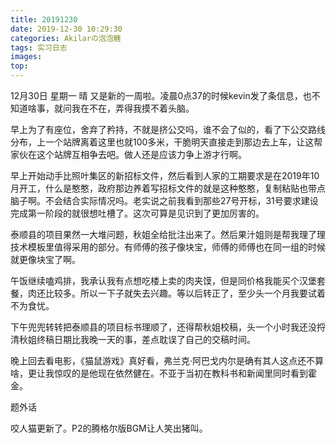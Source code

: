 ```yaml
---
title: 20191230
date: 2019-12-30 10:29:30
categories: Akilarの泡泡糖
tags: 实习日志
images:
top:
---
```

12月30日 星期一 晴
又是新的一周啦。凌晨0点37的时候kevin发了条信息，也不知道啥事，就问我在不在，弄得我摸不着头脑。

早上为了有座位，舍弃了矜持，不就是挤公交吗，谁不会了似的，看了下公交路线分布，上一个站牌离着这里也就100多米，干脆明天直接走到那边去上车，让这帮家伙在这个站牌互相争去吧。做人还是应该力争上游才行啊。

早上开始动手比照叶集区的新招标文件，然后看到人家的工期要求是在2019年10月开工，什么是憨憨，政府那边养着写招标文件的就是这种憨憨，复制粘贴也带点脑子啊。不会结合实际情况吗。老实说之前我看到那些27号开标，31号要求建设完成第一阶段的就很想吐槽了。这次可算是见识到了更加厉害的。

泰顺县的项目果然一大堆问题，秋姐全给批注出来了。然后果汁姐则是帮我理了理技术模板里值得采用的部分。有师傅的孩子像块宝，师傅的师傅也在同一组的时候就更像块宝了啊。

午饭继续嗑鸡排，我承认我有点想吃楼上卖的肉夹馍，但是同价格我能买个汉堡套餐，肉还比较多。所以一下子就失去兴趣。等以后转正了，至少头一个月我要试着不为食忧。

下午兜兜转转把泰顺县的项目标书理顺了，还得帮秋姐校稿，头一个小时我还没捋清秋姐终稿日期比我晚一天的事，差点耽误了自己的交稿时间。

晚上回去看电影，《猫鼠游戏》真好看，弗兰克·阿巴戈内尔是确有其人这点还不算啥，更让我惊叹的是他现在依然健在。不亚于当初在教科书和新闻里同时看到霍金。

题外话

咬人猫更新了。P2的腾格尔版BGM让人笑出猪叫。

